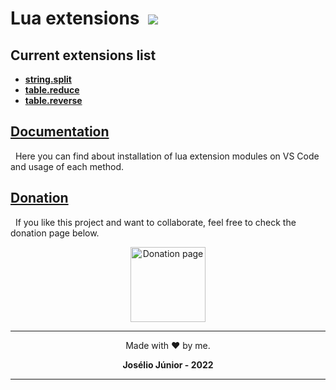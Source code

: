 [//]: # (author: Josélio Júnior <joseliojrx25@gmail.com>)
[//]: # (copyright: Josélio Júnior 2022)
[//]: # (license: MIT)
# Lua extensions &nbsp;![](https://gh-tags.vercel.app/api?lang=lua)

## Current extensions list
* [**string.split**](./doc/README.md#string-split)
* [**table.reduce**](./doc/README.md#table-reduce)
* [**table.reverse**](./doc/README.md#table-reverse)

## [Documentation](./doc/README.md)
&nbsp;&nbsp;Here you can find about installation of lua extension modules on VS Code and usage of each method.

## [Donation](https://github.com/joseliojunior/gh-tags/tree/main/docs/donation)
&nbsp;&nbsp;If you like this project and want to collaborate, feel free to check the donation page below.

<div align="center">
  <a href="https://github.com/joseliojunior/gh-tags/tree/main/docs/donation">
    <img width="120" title="Donation page" src="https://raw.githubusercontent.com/joseliojunior/gh-tags/main/docs/donation/src/jar.png">
  </a>
</div>

---
<div align="center">

Made with ❤️ by me.

**Josélio Júnior - 2022**
</div>

---
